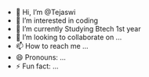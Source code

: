 - 👋 Hi, I’m @Tejaswi
- 👀 I’m interested in coding 
- 🌱 I’m currently Studying Btech 1st year 
- 💞️ I’m looking to collaborate on ...
- 📫 How to reach me ...
- 😄 Pronouns: ...
- ⚡ Fun fact: ...

<!---
Tejaswimadastu/Tejaswimadastu is a ✨ special ✨ repository because its `README.md` (this file) appears on your GitHub profile.
You can click the Preview link to take a look at your changes.
--->
